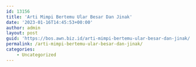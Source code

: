 ```yaml
---
id: 13156
title: 'Arti Mimpi Bertemu Ular Besar Dan Jinak'
date: '2023-01-16T14:45:53+00:00'
author: admin
layout: post
guid: 'https://bos.awn.biz.id/arti-mimpi-bertemu-ular-besar-dan-jinak/'
permalink: /arti-mimpi-bertemu-ular-besar-dan-jinak/
categories:
    - Uncategorized
---
```


